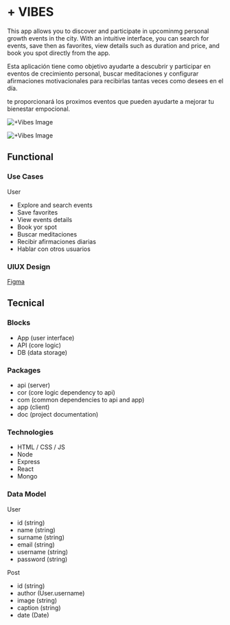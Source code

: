 # + VIBES

This app allows you to discover and participate in upcominmg personal growth events in the city. With an intuitive interface, you can search for events, save then as favorites, view details such as duration and price, and book you spot directly from the app. 

Esta aplicación tiene como objetivo ayudarte a descubrir y participar en eventos de crecimiento personal, buscar meditaciones y configurar afirmaciones motivacionales para recibirlas tantas veces como desees en el día.


te proporcionará los proximos eventos que pueden ayudarte a mejorar tu bienestar empocional. 


![+Vibes Image](https://media.giphy.com/media/kI0mZhnqikAgg/giphy.gif?cid=ecf05e47rxe3uubfpsio4br6jcqh7gzt10llwhpglt3ppek3&ep=v1_gifs_search&rid=giphy.gif&ct=g)

![+Vibes Image](https://media.giphy.com/media/v1.Y2lkPTc5MGI3NjExYTQ1cmt1azNtY291N3VpNWFubGkyMTloZ29vZ29vcGRncnIyYnJqayZlcD12MV9naWZzX3NlYXJjaCZjdD1n/Ta2eHM043vhVS/giphy.gif)


## Functional

### Use Cases

User
- Explore and search events
- Save favorites
- View events details
- Book yor spot
- Buscar meditaciones
- Recibir afirmaciones diarias
- Hablar con otros usuarios


### UIUX Design

[Figma](https://www.figma.com/design/Z1thFQy3HCx7CshtoLE4vG/Untitled?node-id=0-1&t=JkDvy4epMVC3RFj8-0)

## Tecnical

### Blocks

- App (user interface)
- API (core logic)
- DB (data storage)

### Packages

- api (server)
- cor (core logic dependency to api)
- com (common dependencies to api and app)
- app (client)
- doc (project documentation)

### Technologies

- HTML / CSS  / JS
- Node
- Express
- React
- Mongo

### Data Model

User
- id (string)
- name (string)
- surname (string)
- email (string)
- username (string)
- password (string)


Post
- id (string)
- author (User.username)
- image (string)
- caption (string)
- date (Date)
